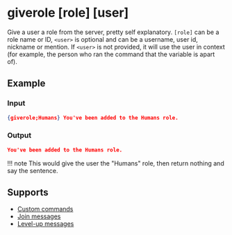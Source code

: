 # giverole [role] [user]

Give a user a role from the server, pretty self explanatory. `[role]` can be a role name or ID, `<user>` is optional and can be a username, user id, nickname or mention. If `<user>` is not provided, it will use the user in context (for example, the person who ran the command that the variable is apart of).

## Example

### Input

```json
{giverole;Humans} You've been added to the Humans role.
```

### Output

```json
You've been added to the Humans role.
```

!!! note
    This would give the user the "Humans" role, then return nothing and say the sentence.

## Supports

* [Custom commands](/Modules/custom_commands/)
* [Join messages](/Modules/join_leave_messages/)
* [Level-up messages](/Modules/levels/)
